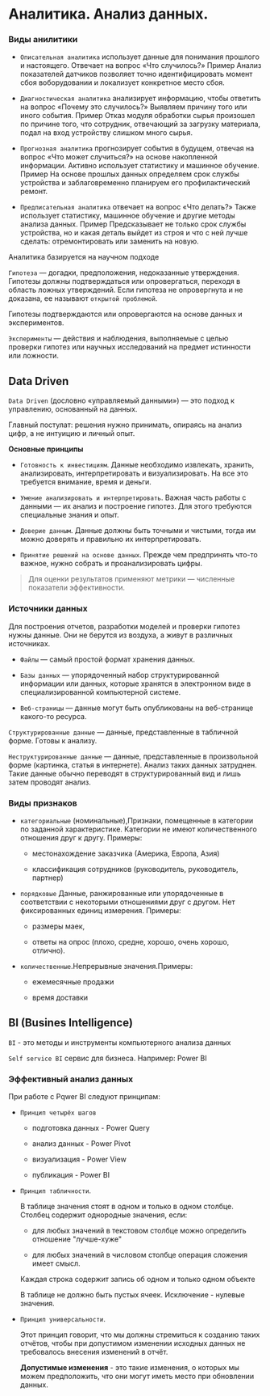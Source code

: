 # Аналитика. Анализ данных.

### Виды анилитики

- `Описательная аналитика` использует данные для понимания прошлого и настоящего. Отвечает на вопрос «Что случилось?»
Пример
Анализ показателей датчиков позволяет точно идентифицировать момент сбоя воборудовании и локализует конкретное место сбоя.

- `Диагностическая аналитика` анализирует информацию, чтобы ответить на вопрос «Почему это случилось?» Выявляем причину того или иного события.
Пример
Отказ модуля обработки сырья произошел по причине того, что сотрудник, отвечающий
за загрузку материала, подал на вход устройству слишком много сырья.

- `Прогнозная аналитика` прогнозирует события в будущем, отвечая на вопрос «Что может случиться?» на основе накопленной информации. Активно использует статистику и машинное обучение.
Пример
На основе прошлых данных определяем срок службы устройства и заблаговременно планируем его профилактический ремонт.

- `Предписательная аналитика` отвечает на вопрос «Что делать?»
Также использует статистику, машинное обучение и другие  методы анализа данных. 
Пример
Предсказывает не только срок службы устройства, но и какая деталь выйдет из строя и что с ней лучше сделать: отремонтировать или заменить на новую.

Аналитика базируется на научном подходе

`Гипотеза` — догадки, предположения, недоказанные утверждения. Гипотезы должны подтверждаться или  опровергаться, переходя в область ложных утверждений. Если
гипотеза не опровергнута и не доказана, ее называют `открытой проблемой`.

Гипотезы подтверждаются или опровергаются на основе данных и экспериментов.

`Эксперименты` — действия и наблюдения, выполняемые с целью проверки гипотез или
научных исследований на предмет истинности или ложности.

## Data Driven

`Data Driven` (дословно «управляемый данными») — это подход к управлению, основанный на данных. 

Главный постулат: решения нужно принимать, опираясь на анализ цифр, а не интуицию и личный опыт.

**Основные принципы**

- `Готовность к инвестициям`. Данные необходимо извлекать, хранить, анализировать, интерпретировать и визуализировать. На все это требуется внимание, время и деньги.

- `Умение анализировать и интерпретировать`. Важная часть работы с данными — их анализ и построение гипотез. Для этого требуются специальные знания и опыт.

- `Доверие данным`. Данные должны быть точными и чистыми, тогда им можно доверять и правильно их интерпретировать.

- `Принятие решений на основе данных`. Прежде чем предпринять что-то важное, нужно собрать и проанализировать цифры.

> Для оценки результатов применяют метрики — численные  показатели эффективности.

### Источники данных

Для построения отчетов, разработки моделей и проверки гипотез нужны данные. Они не берутся из воздуха, а живут в различных источниках.

- `Файлы` — самый простой формат хранения данных.

- `Базы данных` — упорядоченный набор структурированной информации или данных, которые хранятся в электронном виде в специализированной компьютерной системе.

- `Веб-страницы` — данные могут быть опубликованы на  веб-странице какого-то ресурса.

`Структурированные данные` — данные, представленные в табличной форме. Готовы к анализу. 

`Неструктурированные данные` — данные, представленные в произвольной форме (картинка, статья в интернете). Анализ таких данных затруднен. Такие данные обычно переводят в структурированный вид и лишь затем проводят анализ.

### Виды признаков

- `категориальные` (номинальные),Признаки, помещенные в категории по заданной характеристике. Категории не имеют количественного отношения друг к другу. Примеры:

    - местонахождение заказчика (Америка, Европа, Азия)

    - классификация сотрудников (руководитель, руководитель, партнер)

- `порядковые` Данные, ранжированные или упорядоченные в соответствии с некоторыми отношениями друг с другом. Нет фиксированных единиц измерения. Примеры:

    - размеры маек,

    - ответы на опрос (плохо, средне, хорошо, очень хорошо, отлично).

- `количественные`.Непрерывные значения.Примеры:
    
    - ежемесячные продажи

    - время доставки

## BI (Busines Intelligence)

`BI` - это методы и инструменты компьютерного анализа данных

`Self service BI` сервис для бизнеса. Например: Power BI


### Эффективный анализ данных

При работе с Pqwer BI следуют принципам:

- `Принцип четырёх шагов`

    - подготовка данных - Power Query

    - анализ данных - Power Pivot

    - визуализация - Power View

    - публикация - Power BI

- `Принцип табличности`. 

    В таблице значения стоят в одном и только в одном столбце. Столбец содержит однородные значения, если:

    - для любых значений в текстовом столбце можно определить отношение "лучше-хуже"

    - для любых значений в числовом столбце операция сложения имеет смысл.

    Каждая строка содержит запись об одном и только одном объекте
    
    В таблице не должно быть пустых ячеек. Исключение - нулевые значения.

- `Принцип универсальности`.

    Этот принцип говорит, что мы должны стремиться к созданию таких отчётов, чтобы при допустимом изменении исходных данных не требовалось внесения изменений в отчёт.

    **Допустимые изменения** - это такие изменения, о которых мы можем предположить, что они могут иметь место при обновлении данных.


